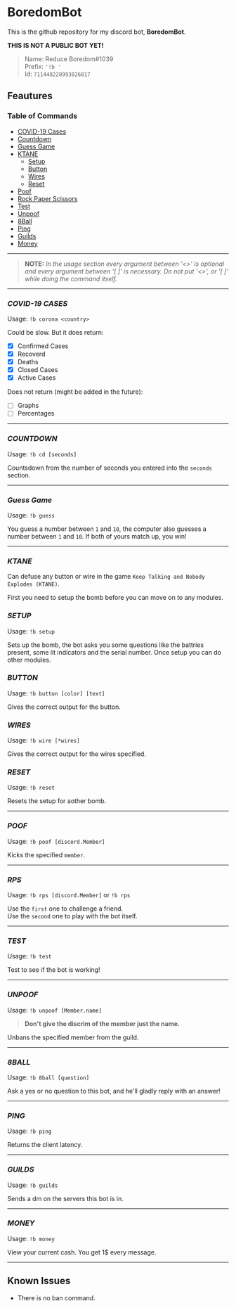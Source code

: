 # BoredomBot

This is the github repository for my discord bot, **BoredomBot**.

**THIS IS NOT A PUBLIC BOT YET!**

> Name: Reduce Boredom#1039 <br>
  Prefix: `'!b '` <br>
  Id: `711448228993826817` 

## Feautures

### **Table of Commands**


- [COVID-19 Cases](https://github.com/BrimCap/BoredomBot#covid-19-cases)
- [Countdown](https://github.com/BrimCap/BoredomBot#countdown)
- [Guess Game](https://github.com/BrimCap/BoredomBot#guess-game)
- [KTANE](https://github.com/BrimCap/BoredomBot#ktane)
  - [Setup](https://github.com/BrimCap/BoredomBot#setup)
  - [Button](https://github.com/BrimCap/BoredomBot#button)
  - [Wires](https://github.com/BrimCap/BoredomBot#wires)
  - [Reset](https://github.com/BrimCap/BoredomBot#reset)
- [Poof](https://github.com/BrimCap/BoredomBot#poof)
- [Rock Paper Scissors](https://github.com/BrimCap/BoredomBot#rps)
- [Test](https://github.com/BrimCap/BoredomBot#test)
- [Unpoof](https://github.com/BrimCap/BoredomBot#unpoof)
- [8Ball](https://github.com/BrimCap/BoredomBot#8ball)
- [Ping](https://github.com/BrimCap/BoredomBot#ping)
- [Guilds](https://github.com/BrimCap/BoredomBot#guilds)
- [Money]()

---
  
> **NOTE:** *In the usage section every argument between '<>' is optional and every argument between '[ ]' is necessary. Do not put '<>', or '[ ]' while doing the command itself.*

---
  
### ***COVID-19 CASES***

Usage: `!b corona <country>`

Could be slow. But it does return:

- [x] Confirmed Cases
- [x] Recoverd
- [x] Deaths
- [x] Closed Cases
- [x] Active Cases 

Does not return (might be added in the future):

- [ ] Graphs
- [ ] Percentages

---

### ***COUNTDOWN***

Usage: `!b cd [seconds]`

Countsdown from the number of seconds you entered into the `seconds` section.

---

### ***Guess Game***

Usage: `!b guess`

You guess a number between `1` and `10`, the computer also guesses a number between `1` and `10`. If both of yours match up, you win!

---

### ***KTANE***

Can defuse any button or wire in the game `Keep Talking and Nobody Explodes (KTANE)`. 

First you need to setup the bomb before you can move on to any modules.

### *SETUP*

Usage: `!b setup`

Sets up the bomb, the bot asks you some questions like the battries present, some lit indicators and the serial number. Once setup you can do other modules.

### *BUTTON*

Usage: `!b button [color] [text]`

Gives the correct output for the button.

### *WIRES*

Usage: `!b wire [*wires]`

Gives the correct output for the wires specified.

### *RESET*

Usage: `!b reset`

Resets the setup for aother bomb.

---

### ***POOF***

Usage: `!b poof [discord.Member]`

Kicks the specified `member`.

---

### ***RPS***

Usage: `!b rps [discord.Member]` or `!b rps`

Use the `first` one to challenge a friend. <br>
Use the `second` one to play with the bot itself.

---

### ***TEST***

Usage: `!b test`

Test to see if the bot is working!

---

### ***UNPOOF***

Usage: `!b unpoof [Member.name]`

>**Don't give the discrim of the member just the name.** 

Unbans the specified member from the guild.

---

### ***8BALL***

Usage: `!b 8ball [question]`

Ask a yes or no question to this bot, and he'll gladly reply with an answer!

---

### ***PING***

Usage: `!b ping`

Returns the client latency.

---

### ***GUILDS***

Usage: `!b guilds`

Sends a dm on the servers this bot is in.

---

### ***MONEY***

Usage: `!b money`

View your current cash. You get 1$ every message.

---

## Known Issues

- There is no ban command.